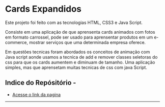 # Cards Expandidos

Este projeto foi feito com as tecnologias HTML, CSS3 e Java Script.

Consiste em uma aplicação de que aprensenta cards animados com fotos em formato carrossel, pode ser usado para aprensentar produtos em um e-commerce, mostrar serviços que uma determinada empresa oferece. 

Em questões tecnicas foram abordados os conceitos de animação com Java script aonde usamos a tecnica de add e remover classes seletoras do css para que os cards aumentem e diminuam de tamanho. Uma aplicação simples, mas que aprensetam muitas tecnicas de css com java Script.

## Indice do Repósitório -

* [Acesse o link da pagina](https://artguiar.github.io/Expanding-Cards/)
---

